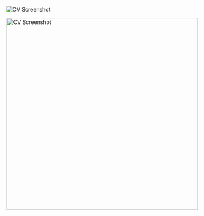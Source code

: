 ![CV Screenshot](assets/cvScreenshot.png)

<img src="assets/cv-screenshot.png" alt="CV Screenshot" width="500">